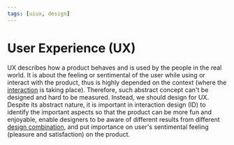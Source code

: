 ```yaml
---
tags: [uiux, design]
---
```


# User Experience (UX)

UX describes how a product behaves and is used by the people in the real world.
It is about the feeling or sentimental of the user while using or interact with
the product, thus is highly depended on the context (where the
[interaction](202303242118.md) is taking place). Therefore, such abstract
concept can't be designed and hard to be measured. Instead, we should design for
UX. Despite its abstract nature, it is important in interaction design (ID) to
identify the important aspects so that the product can be more fun and
enjoyable, enable designers to be aware of different results from different
[design combination](202304152141.md), and put importance on user's sentimental
feeling (pleasure and satisfaction) on the product.

